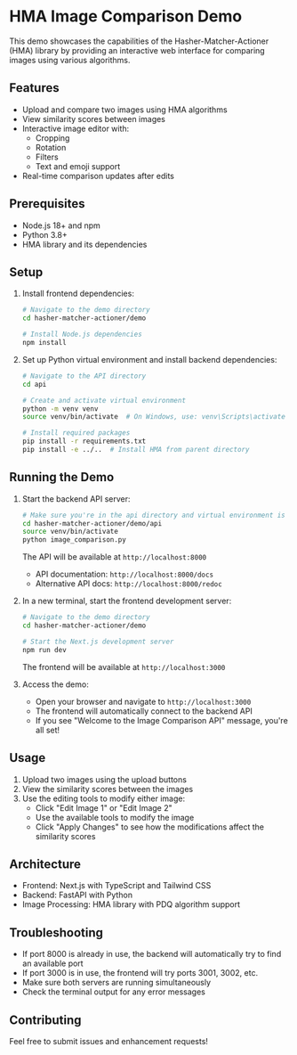 # HMA Image Comparison Demo

This demo showcases the capabilities of the Hasher-Matcher-Actioner (HMA) library by providing an interactive web interface for comparing images using various algorithms.

## Features

- Upload and compare two images using HMA algorithms
- View similarity scores between images
- Interactive image editor with:
  - Cropping
  - Rotation
  - Filters
  - Text and emoji support
- Real-time comparison updates after edits

## Prerequisites

- Node.js 18+ and npm
- Python 3.8+
- HMA library and its dependencies

## Setup

1. Install frontend dependencies:
   ```bash
   # Navigate to the demo directory
   cd hasher-matcher-actioner/demo
   
   # Install Node.js dependencies
   npm install
   ```

2. Set up Python virtual environment and install backend dependencies:
   ```bash
   # Navigate to the API directory
   cd api
   
   # Create and activate virtual environment
   python -m venv venv
   source venv/bin/activate  # On Windows, use: venv\Scripts\activate
   
   # Install required packages
   pip install -r requirements.txt
   pip install -e ../..  # Install HMA from parent directory
   ```

## Running the Demo

1. Start the backend API server:
   ```bash
   # Make sure you're in the api directory and virtual environment is activated
   cd hasher-matcher-actioner/demo/api
   source venv/bin/activate
   python image_comparison.py
   ```
   The API will be available at `http://localhost:8000`
   - API documentation: `http://localhost:8000/docs`
   - Alternative API docs: `http://localhost:8000/redoc`

2. In a new terminal, start the frontend development server:
   ```bash
   # Navigate to the demo directory
   cd hasher-matcher-actioner/demo
   
   # Start the Next.js development server
   npm run dev
   ```
   The frontend will be available at `http://localhost:3000`

3. Access the demo:
   - Open your browser and navigate to `http://localhost:3000`
   - The frontend will automatically connect to the backend API
   - If you see "Welcome to the Image Comparison API" message, you're all set!

## Usage

1. Upload two images using the upload buttons
2. View the similarity scores between the images
3. Use the editing tools to modify either image:
   - Click "Edit Image 1" or "Edit Image 2"
   - Use the available tools to modify the image
   - Click "Apply Changes" to see how the modifications affect the similarity scores

## Architecture

- Frontend: Next.js with TypeScript and Tailwind CSS
- Backend: FastAPI with Python
- Image Processing: HMA library with PDQ algorithm support

## Troubleshooting

- If port 8000 is already in use, the backend will automatically try to find an available port
- If port 3000 is in use, the frontend will try ports 3001, 3002, etc.
- Make sure both servers are running simultaneously
- Check the terminal output for any error messages

## Contributing

Feel free to submit issues and enhancement requests! 